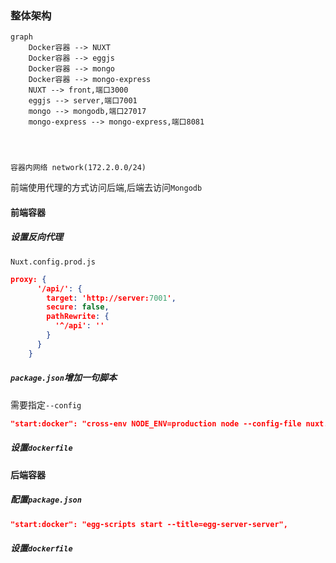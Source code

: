 ### 整体架构



```mermaid
graph 
	Docker容器 --> NUXT
	Docker容器 --> eggjs
	Docker容器 --> mongo
	Docker容器 --> mongo-express
	NUXT --> front,端口3000
	eggjs --> server,端口7001
	mongo --> mongodb,端口27017
	mongo-express --> mongo-express,端口8081
	
	
	
```

```
容器内网络 network(172.2.0.0/24)
```

前端使用代理的方式访问后端,后端去访问`Mongodb`

#### 前端容器

##### 设置反向代理

`Nuxt.config.prod.js`

```json
proxy: {
      '/api/': {
        target: 'http://server:7001',
        secure: false,
        pathRewrite: {
          '^/api': ''
        }
      }
    }
```

##### `package.json`增加一句脚本

需要指定`--config`

```json
"start:docker": "cross-env NODE_ENV=production node --config-file nuxt.config.prod server/index.js"
```

##### 设置`dockerfile`

#### 后端容器

##### 配置`package.json`

```json
"start:docker": "egg-scripts start --title=egg-server-server",
```

##### 设置`dockerfile`

